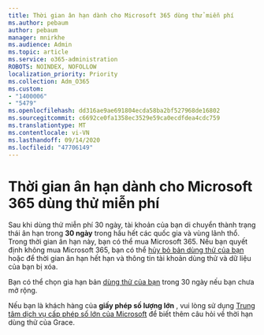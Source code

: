 ```yaml
---
title: Thời gian ân hạn dành cho Microsoft 365 dùng thử miễn phí
ms.author: pebaum
author: pebaum
manager: mnirkhe
ms.audience: Admin
ms.topic: article
ms.service: o365-administration
ROBOTS: NOINDEX, NOFOLLOW
localization_priority: Priority
ms.collection: Adm_O365
ms.custom:
- "1400006"
- "5479"
ms.openlocfilehash: dd316ae9ae691804ecda58ba2bf527968de16802
ms.sourcegitcommit: c6692ce0fa1358ec3529e59ca0ecdfdea4cdc759
ms.translationtype: MT
ms.contentlocale: vi-VN
ms.lasthandoff: 09/14/2020
ms.locfileid: "47706149"
---
```

# <a name="grace-period-for-microsoft-365-free-trial"></a>Thời gian ân hạn dành cho Microsoft 365 dùng thử miễn phí

Sau khi dùng thử miễn phí 30 ngày, tài khoản của bạn di chuyển thành trạng thái ân hạn trong **30 ngày** trong hầu hết các quốc gia và vùng lãnh thổ. Trong thời gian ân hạn này, bạn có thể mua Microsoft 365. Nếu bạn quyết định không mua Microsoft 365, bạn có thể [hủy bỏ bản dùng thử của bạn](https://docs.microsoft.com/microsoft-365/commerce/subscriptions/cancel-your-subscription?view=o365-worldwide) hoặc để thời gian ân hạn hết hạn và thông tin tài khoản dùng thử và dữ liệu của bạn bị xóa.

Bạn có thể chọn gia hạn bản [dùng thử của bạn](https://docs.microsoft.com/microsoft-365/commerce/extend-your-trial) trong 30 ngày nếu bạn chưa mở rộng.

Nếu bạn là khách hàng của **giấy phép số lượng lớn** , vui lòng sử dụng [Trung tâm dịch vụ cấp phép số lớn của Microsoft](https://support.microsoft.com/help/4471406/how-to-contact-the-microsoft-volume-licensing-service-center) để biết thêm câu hỏi về thời hạn dùng thử của Grace.
